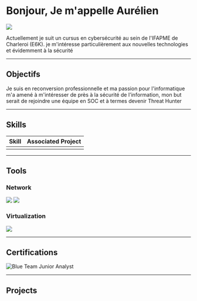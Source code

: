 # Bonjour, Je m'appelle Aurélien

<a href="https://www.linkedin.com/in/aurelien-pardons/"><img src="https://img.shields.io/badge/-LinkedIn-0072b1?&style=for-the-badge&logo=linkedin&logoColor=white" /></a>

Actuellement je suit un cursus en cybersécurité au sein de l'IFAPME de Charleroi (E6K). je m'intéresse particulièrement aux nouvelles technologies et évidemment à la sécurité

---
## Objectifs

Je suis en reconversion professionnelle et ma passion pour l'informatique m'a amené à m'intéresser de près à la sécurité de l'information, mon but serait de rejoindre une équipe en SOC et à termes devenir Threat Hunter

---
## Skills

| Skill | Associated Project                |
| ----- | --------------------------------- |
|       | <a href="https://google.com"></a> |

---
## Tools

### Network

<img src="https://img.shields.io/badge/-Wireshark-0072b1?&style=for-the-badge&logo=wireshark&logoColor=white" /> <img src="https://img.shields.io/badge/-Cisco%20Packet%20Tracer-1BA0D7?&style=for-the-badge&logo=cisco&logoColor=white" />

### Virtualization

<img src="https://img.shields.io/badge/-VMware_Workstation-607078?&style=for-the-badge&logo=vmware&logoColor=white" />


---
## Certifications

<img src="https://img.shields.io/badge/BTJA-0072b1?style=for-the-badge&logoColor=white"  title= "Blue Team Junior Analyst" />

---
## Projects


